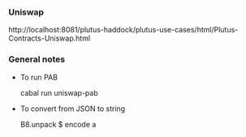 ### Uniswap

http://localhost:8081/plutus-haddock/plutus-use-cases/html/Plutus-Contracts-Uniswap.html

### General notes
- To run PAB

    cabal run uniswap-pab

- To convert from JSON to string
    
    B8.unpack $ encode a